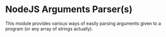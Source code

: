 # NodeJS Arguments Parser(s)

This module provides various ways of easily parsing arguments given to a program (or any array of strings actually).  